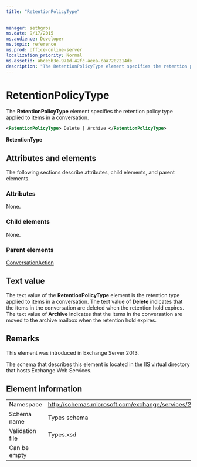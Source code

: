 ```yaml
---
title: "RetentionPolicyType"
 
 
manager: sethgros
ms.date: 9/17/2015
ms.audience: Developer
ms.topic: reference
ms.prod: office-online-server
localization_priority: Normal
ms.assetid: abce5b3e-971d-42fc-aeea-caa7202214de
description: "The RetentionPolicyType element specifies the retention policy type applied to items in a conversation."
---
```


# RetentionPolicyType

The **RetentionPolicyType** element specifies the retention policy type applied to items in a conversation. 
  
```XML
<RetentionPolicyType> Delete | Archive </RetentionPolicyType>
```

 **RetentionType**
## Attributes and elements

The following sections describe attributes, child elements, and parent elements.
  
### Attributes

None.
  
### Child elements

None.
  
### Parent elements

[ConversationAction](conversationaction.md)
  
## Text value

The text value of the **RetentionPolicyType** element is the retention type applied to items in a conversation. The text value of **Delete** indicates that the items in the conversation are deleted when the retention hold expires. The text value of **Archive** indicates that the items in the conversation are moved to the archive mailbox when the retention hold expires. 
  
## Remarks

This element was introduced in Exchange Server 2013.
  
The schema that describes this element is located in the IIS virtual directory that hosts Exchange Web Services.
  
## Element information

|||
|:-----|:-----|
|Namespace  <br/> |http://schemas.microsoft.com/exchange/services/2006/types  <br/> |
|Schema name  <br/> |Types schema  <br/> |
|Validation file  <br/> |Types.xsd  <br/> |
|Can be empty  <br/> ||
   

